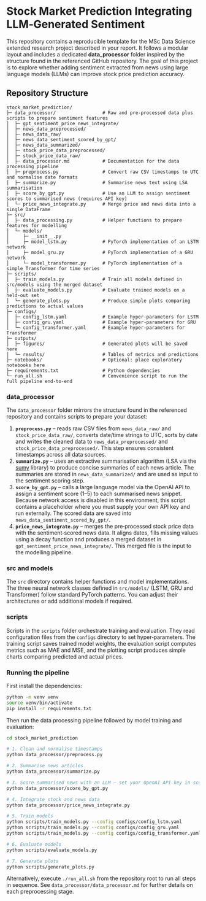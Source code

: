# Stock Market Prediction Integrating LLM‑Generated Sentiment

This repository contains a reproducible template for the MSc Data Science extended research project described in your report.  It follows a modular layout and includes a dedicated **data_processor** folder inspired by the structure found in the referenced GitHub repository.  The goal of this project is to explore whether adding sentiment extracted from news using large language models (LLMs) can improve stock price prediction accuracy.

## Repository Structure

```text
stock_market_prediction/
├─ data_processor/                 # Raw and pre‑processed data plus scripts to prepare sentiment features
│  ├─ gpt_sentiment_price_news_integrate/
│  ├─ news_data_preprocessed/
│  ├─ news_data_raw/
│  ├─ news_data_sentiment_scored_by_gpt/
│  ├─ news_data_summarized/
│  ├─ stock_price_data_preprocessed/
│  ├─ stock_price_data_raw/
│  ├─ data_processor.md            # Documentation for the data processing pipeline
│  ├─ preprocess.py                # Convert raw CSV timestamps to UTC and normalise date formats
│  ├─ summarize.py                 # Summarise news text using LSA summarisation
│  ├─ score_by_gpt.py              # Use an LLM to assign sentiment scores to summarised news (requires API key)
│  └─ price_news_integrate.py      # Merge price and news data into a single DataFrame
├─ src/
│  ├─ data_processing.py           # Helper functions to prepare features for modelling
│  └─ models/
│     ├─ __init__.py
│     ├─ model_lstm.py             # PyTorch implementation of an LSTM network
│     ├─ model_gru.py              # PyTorch implementation of a GRU network
│     └─ model_transformer.py      # PyTorch implementation of a simple Transformer for time series
├─ scripts/
│  ├─ train_models.py              # Train all models defined in src/models using the merged dataset
│  ├─ evaluate_models.py           # Evaluate trained models on a held‑out set
│  └─ generate_plots.py            # Produce simple plots comparing predictions to actual values
├─ configs/
│  ├─ config_lstm.yaml             # Example hyper‑parameters for LSTM
│  ├─ config_gru.yaml              # Example hyper‑parameters for GRU
│  └─ config_transformer.yaml      # Example hyper‑parameters for Transformer
├─ outputs/
│  ├─ figures/                     # Generated plots will be saved here
│  └─ results/                     # Tables of metrics and predictions
├─ notebooks/                      # Optional: place exploratory notebooks here
├─ requirements.txt                # Python dependencies
└─ run_all.sh                      # Convenience script to run the full pipeline end‑to‑end
```

### data_processor

The `data_processor` folder mirrors the structure found in the referenced repository and contains scripts to prepare your dataset:

1. **`preprocess.py`** – reads raw CSV files from `news_data_raw/` and `stock_price_data_raw/`, converts date/time strings to UTC, sorts by date and writes the cleaned data to `news_data_preprocessed/` and `stock_price_data_preprocessed/`.  This step ensures consistent timestamps across all data sources.
2. **`summarize.py`** – uses an extractive summarisation algorithm (LSA via the [sumy](https://github.com/miso-belica/sumy) library) to produce concise summaries of each news article.  The summaries are stored in `news_data_summarized/` and are used as input to the sentiment scoring step.
3. **`score_by_gpt.py`** – calls a large language model via the OpenAI API to assign a sentiment score (1–5) to each summarised news snippet.  Because network access is disabled in this environment, this script contains a placeholder where you must supply your own API key and run externally.  The scored data are saved into `news_data_sentiment_scored_by_gpt/`.
4. **`price_news_integrate.py`** – merges the pre‑processed stock price data with the sentiment‑scored news data.  It aligns dates, fills missing values using a decay function and produces a merged dataset in `gpt_sentiment_price_news_integrate/`.  This merged file is the input to the modelling pipeline.

### src and models

The `src` directory contains helper functions and model implementations.  The three neural network classes defined in `src/models/` (LSTM, GRU and Transformer) follow standard PyTorch patterns.  You can adjust their architectures or add additional models if required.

### scripts

Scripts in the `scripts` folder orchestrate training and evaluation.  They read configuration files from the `configs` directory to set hyper‑parameters.  The training script saves trained model weights, the evaluation script computes metrics such as MAE and MSE, and the plotting script produces simple charts comparing predicted and actual prices.

### Running the pipeline

First install the dependencies:

```bash
python -m venv venv
source venv/bin/activate
pip install -r requirements.txt
```

Then run the data processing pipeline followed by model training and evaluation:

```bash
cd stock_market_prediction

# 1. Clean and normalise timestamps
python data_processor/preprocess.py

# 2. Summarise news articles
python data_processor/summarize.py

# 3. Score summarised news with an LLM – set your OpenAI API key in score_by_gpt.py before running
python data_processor/score_by_gpt.py

# 4. Integrate stock and news data
python data_processor/price_news_integrate.py

# 5. Train models
python scripts/train_models.py --config configs/config_lstm.yaml
python scripts/train_models.py --config configs/config_gru.yaml
python scripts/train_models.py --config configs/config_transformer.yaml

# 6. Evaluate models
python scripts/evaluate_models.py

# 7. Generate plots
python scripts/generate_plots.py
```

Alternatively, execute `./run_all.sh` from the repository root to run all steps in sequence.  See `data_processor/data_processor.md` for further details on each preprocessing stage.
